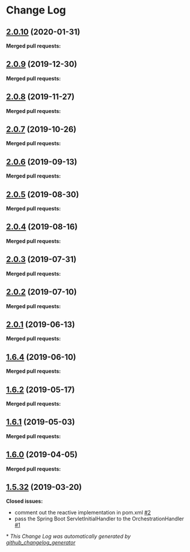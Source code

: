 # Change Log

## [2.0.10](https://github.com/networknt/light-spring-boot/tree/2.0.10) (2020-01-31)


**Merged pull requests:**


## [2.0.9](https://github.com/networknt/light-spring-boot/tree/2.0.9) (2019-12-30)


**Merged pull requests:**


## [2.0.8](https://github.com/networknt/light-spring-boot/tree/2.0.8) (2019-11-27)


**Merged pull requests:**


## [2.0.7](https://github.com/networknt/light-spring-boot/tree/2.0.7) (2019-10-26)


**Merged pull requests:**


## [2.0.6](https://github.com/networknt/light-spring-boot/tree/2.0.6) (2019-09-13)


**Merged pull requests:**


## [2.0.5](https://github.com/networknt/light-spring-boot/tree/2.0.5) (2019-08-30)


**Merged pull requests:**




## [2.0.4](https://github.com/networknt/light-spring-boot/tree/2.0.4) (2019-08-16)


**Merged pull requests:**


## [2.0.3](https://github.com/networknt/light-spring-boot/tree/2.0.3) (2019-07-31)


**Merged pull requests:**




## [2.0.2](https://github.com/networknt/light-spring-boot/tree/2.0.2) (2019-07-10)


**Merged pull requests:**


## [2.0.1](https://github.com/networknt/light-spring-boot/tree/2.0.1) (2019-06-13)


**Merged pull requests:**


## [1.6.4](https://github.com/networknt/light-spring-boot/tree/1.6.4) (2019-06-10)


**Merged pull requests:**


## [1.6.2](https://github.com/networknt/light-spring-boot/tree/1.6.2) (2019-05-17)


**Merged pull requests:**


## [1.6.1](https://github.com/networknt/light-spring-boot/tree/1.6.1) (2019-05-03)


**Merged pull requests:**


## [1.6.0](https://github.com/networknt/light-spring-boot/tree/1.6.0) (2019-04-05)


**Merged pull requests:**


## [1.5.32](https://github.com/networknt/light-spring-boot/tree/1.5.32) (2019-03-20)
**Closed issues:**

- comment out the reactive implementation in pom.xml [\#2](https://github.com/networknt/light-spring-boot/issues/2)
- pass the Spring Boot ServletInitialHandler to the OrchestrationHandler [\#1](https://github.com/networknt/light-spring-boot/issues/1)



\* *This Change Log was automatically generated by [github_changelog_generator](https://github.com/skywinder/Github-Changelog-Generator)*
